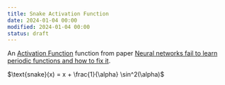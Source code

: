 ```yaml
---
title: Snake Activation Function
date: 2024-01-04 00:00
modified: 2024-01-04 00:00
status: draft
---
```


An [Activation Function](activation-function.md) function from paper [Neural networks fail to learn periodic functions and how to fix it](https://arxiv.org/abs/2006.08195).

$\text{snake}(x) = x + \frac{1}{\alpha} \sin^2(\alpha)$